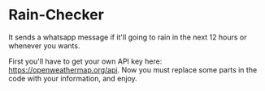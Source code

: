 # Rain-Checker
It sends a whatsapp message if it'll going to rain in the next 12 hours or whenever you wants.

First you'll have to get your own API key here: https://openweathermap.org/api.
Now you must replace some parts in the code with your information, and enjoy.

